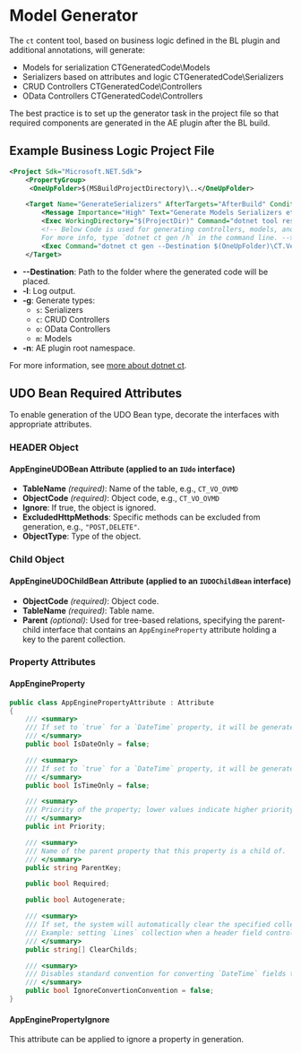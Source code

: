 
# Model Generator

The `ct` content tool, based on business logic defined in the BL plugin and additional annotations, will generate:

- Models for serialization CTGeneratedCode\Models
- Serializers based on attributes and logic CTGeneratedCode\Serializers
- CRUD Controllers CTGeneratedCode\Controllers
- OData Controllers CTGeneratedCode\Controllers

The best practice is to set up the generator task in the project file so that required components are generated in the AE plugin after the BL build.

## Example Business Logic Project File

```xml
<Project Sdk="Microsoft.NET.Sdk">
    <PropertyGroup>
     <OneUpFolder>$(MSBuildProjectDirectory)\..</OneUpFolder>
```

```xml
    <Target Name="GenerateSerializers" AfterTargets="AfterBuild" Condition="'$(TargetFramework)' == 'net8.0'">
        <Message Importance="High" Text="Generate Models Serializers etc $(ProjectDir) "/>
        <Exec WorkingDirectory="$(ProjectDir)" Command="dotnet tool restore"/>
        <!-- Below Code is used for generating controllers, models, and other files for the AE plugin.
        For more info, type `dotnet ct gen /h` in the command line. -->
        <Exec Command="dotnet ct gen --Destination $(OneUpFolder)\CT.VehOne\ -l -g scmo -s $(TargetPath) -n CT.VehOne" />
    </Target>
```

- **--Destination**: Path to the folder where the generated code will be placed.
- **-l**: Log output.
- **-g**: Generate types:
    - `s`: Serializers
    - `c`: CRUD Controllers
    - `o`: OData Controllers
    - `m`: Models
- **-n**: AE plugin root namespace.

For more information, see [more about dotnet ct](CTTool.md).

## UDO Bean Required Attributes

To enable generation of the UDO Bean type, decorate the interfaces with appropriate attributes.

### HEADER Object

#### AppEngineUDOBean Attribute (applied to an `IUdo` interface)
- **TableName** *(required)*: Name of the table, e.g., `CT_VO_OVMD`
- **ObjectCode** *(required)*: Object code, e.g., `CT_VO_OVMD`
- **Ignore**: If true, the object is ignored.
- **ExcludedHttpMethods**: Specific methods can be excluded from generation, e.g., `"POST,DELETE"`.
- **ObjectType**: Type of the object.

### Child Object

#### AppEngineUDOChildBean Attribute (applied to an `IUDOChildBean` interface)
- **ObjectCode** *(required)*: Object code.
- **TableName** *(required)*: Table name.
- **Parent** *(optional)*: Used for tree-based relations, specifying the parent-child interface that contains an `AppEngineProperty` attribute holding a key to the parent collection.

### Property Attributes

#### AppEngineProperty

```csharp
public class AppEnginePropertyAttribute : Attribute
{
    /// <summary>
    /// If set to `true` for a `DateTime` property, it will be generated as a `DateOnly` type in the model.
    /// </summary>
    public bool IsDateOnly = false;

    /// <summary>
    /// If set to `true` for a `DateTime` property, it will be generated as a `TimeOnly` type in the model.
    /// </summary>
    public bool IsTimeOnly = false;

    /// <summary>
    /// Priority of the property; lower values indicate higher priority when filling in UDO from the model.
    /// </summary>
    public int Priority;

    /// <summary>
    /// Name of the parent property that this property is a child of.
    /// </summary>
    public string ParentKey;

    public bool Required;

    public bool Autogenerate;

    /// <summary>
    /// If set, the system will automatically clear the specified collection names.
    /// Example: setting `Lines` collection when a header field controls the content of the lines.
    /// </summary>
    public string[] ClearChilds;

    /// <summary>
    /// Disables standard convention for converting `DateTime` fields to `DateOnly` or `TimeOnly` if needed.
    /// </summary>
    public bool IgnoreConvertionConvention = false;
}
```

#### AppEnginePropertyIgnore

This attribute can be applied to ignore a property in generation.
